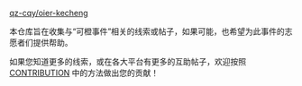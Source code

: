 [qz-cqy/oier-kecheng](https://github.com/qz-cqy/oier-kecheng)

本仓库旨在收集与“可橙事件”相关的线索或帖子，如果可能，也希望为此事件的志愿者们提供帮助。

如果您知道更多的线索，或在各大平台有更多的互助帖子，欢迎按照 [CONTRIBUTION](https://github.com/qz-cqy/oier-kecheng/blob/master/CONTRIBUTION.md) 中的方法做出您的贡献！